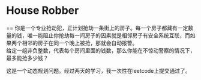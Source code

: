 # House Robber
==
你是一个专业抢劫犯，正计划抢劫一条街上的房子。每一个房子都藏有一定数量的钱，唯一能阻止你抢劫每一间房子的因素就是相邻房子有安全系统互联，而如果两个相邻的房子在同一个晚上被抢，那就会自动报警。<br>
给定一组非负整数，代表每个房间里面的钱数，那么你能在不惊动警察的情况下，最多能抢多少钱？<br>

这是一个动态规划问题。经过两天的学习，我一次性在leetcode上提交通过了。
